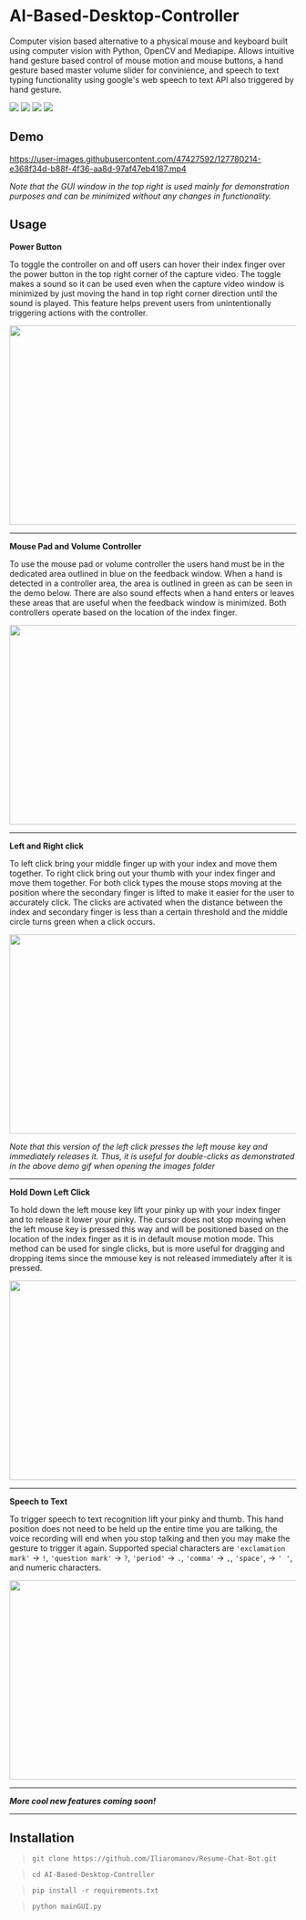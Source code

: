 # AI-Based-Desktop-Controller

Computer vision based alternative to a physical mouse and keyboard built using computer vision with Python, OpenCV and Mediapipe. Allows intuitive hand gesture based control of mouse motion and mouse buttons, a hand gesture based master volume slider for convinience, and speech to text typing functionality using google's web speech to text API also triggered by hand gesture.

<!--Collection of tools for Windows users built using computer vision with Python, OpenCV and Mediapipe-->

<img src="https://img.shields.io/badge/-Python-green" /> <img src="https://img.shields.io/badge/-OpenCV-blue" /> <img src="https://img.shields.io/badge/-Mediapipe-yellow" /> <img src="https://img.shields.io/badge/-Google_SpeechToText_API-red" /> 

<!-- Maybe add audio tool that runs specific program so the program isn't always on. e.g. for volume control, user would say "turn on volume control" to run the program
  Would be super sick if you used arduino for all this shit too.
--> 

## Demo

https://user-images.githubusercontent.com/47427592/127780214-e368f34d-b88f-4f36-aa8d-97af47eb4187.mp4

*Note that the GUI window in the top right is used mainly for demonstration purposes and can be minimized without any changes in functionality.*

## Usage

**Power Button**

To toggle the controller on and off users can hover their index finger over the power button in the top right corner of the capture video. The toggle makes a sound so it can be used even when the capture video window is minimized by just moving the hand in top right corner direction until the sound is played. This feature helps prevent users from unintentionally triggering actions with the controller.

<img src="images/power-button-demo.gif" width="600" height="350" />

----------------------------------------------------------------

**Mouse Pad and Volume Controller**

To use the mouse pad or volume controller the users hand must be in the dedicated area outlined in blue on the feedback window. When a hand is detected in a controller area, the area is outlined in green as can be seen in the demo below. There are also sound effects when a hand enters or leaves these areas that are useful when the feedback window is minimized. Both controllers operate based on the location of the index finger.

<img src="images/mouse_pad-volume_control-demo.gif" width="600" height="350" />

----------------------------------------------------------------

**Left and Right click**

To left click bring your middle finger up with your index and move them together. To right click bring out your thumb with your index finger and move them together. For both click types the mouse stops moving at the position where the secondary finger is lifted to make it easier for the user to accurately click. The clicks are activated when the distance between the index and secondary finger is less than a certain threshold and the middle circle turns green when a click occurs.

<img src="images/right_click-left_click-demo.gif" width="600" height="350" />

*Note that this version of the left click presses the left mouse key and immediately releases it. Thus, it is useful for double-clicks as demonstrated in the above demo gif when opening the images folder*

----------------------------------------------------------------

**Hold Down Left Click**

To hold down the left mouse key lift your pinky up with your index finger and to release it lower your pinky. The cursor does not stop moving when the left mouse key is pressed this way and will be positioned based on the location of the index finger as it is in default mouse motion mode. This method can be used for single clicks, but is more useful for dragging and dropping items since the mmouse key is not released immediately after it is pressed.

<img src="images/hold_down_left_click-demo.gif" width="600" height="350" />

----------------------------------------------------------------

**Speech to Text**

To trigger speech to text recognition lift your pinky and thumb. This hand position does not need to be held up the entire time you are talking, the voice recording will end when you stop talking and then you may make the gesture to trigger it again. Supported special characters are `'exclamation mark'` &rarr; `!`,  `'question mark'` &rarr; `?`, `'period'` &rarr; `.`, `'comma'` &rarr; `,`, `'space'`, &rarr; `' '`, and numeric characters.

<img src="images/speech_to_text-demo.gif" width="600" height="350" />

----------------------------------------------------------------

***More cool new features coming soon!***

----------------------------------------------------------------

## Installation

> `git clone https://github.com/Iliaromanov/Resume-Chat-Bot.git`

> `cd AI-Based-Desktop-Controller`

> `pip install -r requirements.txt`

> `python mainGUI.py`
